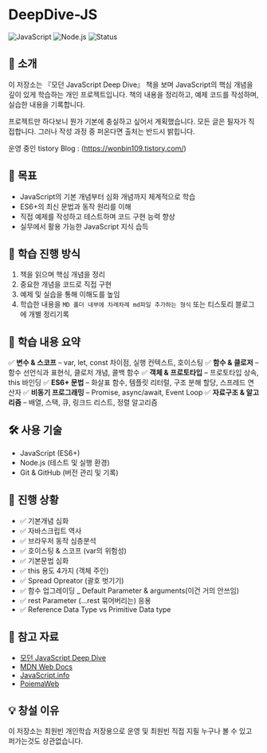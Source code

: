 # DeepDive-JS

![JavaScript](https://img.shields.io/badge/JavaScript-ES6%2B-yellow)
![Node.js](https://img.shields.io/badge/Node.js-16%2B-green)
![Status](https://img.shields.io/badge/Status-Active-blue)

## 📖 소개

이 저장소는 『모던 JavaScript Deep Dive』 책을 보며 JavaScript의 핵심 개념을 깊이 있게 학습하는 개인 프로젝트입니다. 책의 내용을 정리하고, 예제 코드를 작성하며, 실습한 내용을 기록합니다.

프로젝트만 하다보니 뭔가 기본에 충실하고 싶어서 계획했습니다.
모든 글은 필자가 직접합니다. 그러나 작성 과정 중 퍼온다면 출처는 반드시 밝힙니다.

운영 중인 tistory Blog : (https://wonbin109.tistory.com/)

## 📌 목표

- JavaScript의 기본 개념부터 심화 개념까지 체계적으로 학습
- ES6+의 최신 문법과 동작 원리를 이해
- 직접 예제를 작성하고 테스트하며 코드 구현 능력 향상
- 실무에서 활용 가능한 JavaScript 지식 습득

## 🚀 학습 진행 방식

1. 책을 읽으며 핵심 개념을 정리
2. 중요한 개념을 코드로 직접 구현
3. 예제 및 실습을 통해 이해도를 높임
4. 학습한 내용을 `MD 폴더 내부에 차례차례 md파일 추가하는 형식` 또는 티스토리 블로그에 개별 정리기록

## 📑 학습 내용 요약

✅ **변수 & 스코프** – var, let, const 차이점, 실행 컨텍스트, 호이스팅
✅ **함수 & 클로저** – 함수 선언식과 표현식, 클로저 개념, 콜백 함수
✅ **객체 & 프로토타입** – 프로토타입 상속, this 바인딩
✅ **ES6+ 문법** – 화살표 함수, 템플릿 리터럴, 구조 분해 할당, 스프레드 연산자
✅ **비동기 프로그래밍** – Promise, async/await, Event Loop
✅ **자료구조 & 알고리즘** – 배열, 스택, 큐, 링크드 리스트, 정렬 알고리즘

## 🛠️ 사용 기술

- JavaScript (ES6+)
- Node.js (테스트 및 실행 환경)
- Git & GitHub (버전 관리 및 기록)

## 📌 진행 상황

- ✅ 기본개념 심화
- ✅ 자바스크립트 역사
- ✅ 브라우저 동작 심층분석
- ✅ 호이스팅 & 스코프 (var의 위험성)
- ✅ 기본문법 심화
- ✅ this 용도 4가지 (객체 주인)
- ✅ Spread Opreator (괄호 벗기기)
- ✅ 함수 업그레이딩 \_ Default Parameter & arguments(이건 거의 안쓰임)
- ✅ rest Parameter (...rest 묶어버리는) 응용
- ✅ Reference Data Type vs Primitive Data type

## 📝 참고 자료

- [모던 JavaScript Deep Dive](http://www.yes24.com/Product/Goods/92742567)
- [MDN Web Docs](https://developer.mozilla.org/ko/)
- [JavaScript.info](https://javascript.info/)
- [PoiemaWeb](https://poiemaweb.com/)

## 💡 창설 이유

이 저장소는 최원빈 개인학습 저장용으로 운영 및 최원빈 직접 지필
누구나 볼 수 있고 퍼가는것도 상관없습니다.
